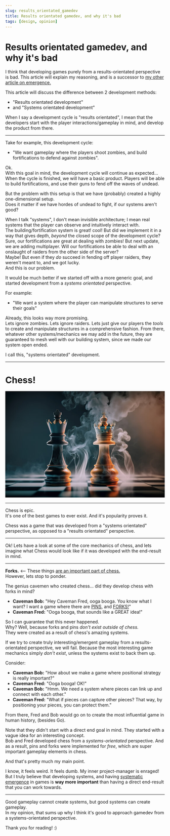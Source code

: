 ```yaml
---
slug: results_orientated_gamedev
title: Results orientated gamedev, and why it's bad
tags: [design, opinion]
---
```



# Results orientated gamedev, and why it's bad

I think that developing games purely from a results-orientated perspective is bad.
This article will explain my reasoning, and is a successor to [my other article on emergence.](../emergence)

<!-- truncate -->

This article will discuss the difference between 2 development methods:
- "Results orientated development"
- and "Systems orientated development"


When I say a development cycle is "results orientated", I mean that the developers start with the player interactions/gameplay in mind, and develop the product from there.

------------------

Take for example, this development cycle:
- "We want gameplay where the players shoot zombies, and build fortifications to defend against zombies".

Ok.<br/>
With this goal in mind, the development cycle will continue as expected... When the cycle is finished, we will have a basic product. Players will be able to build fortifications, and use their guns to fend off the waves of undead.<br/>

But the problem with this setup is that we have (probably) created a highly one-dimensional setup.<br/>
Does it matter if we have hordes of undead to fight, if our systems aren't good?

When I talk "systems", I don't mean invisible architecture; I mean real systems that the player can observe and intuitively interact with.<br/>
The building/fortification system is great! cool! But did we implement it in a way that gives depth, *beyond* the closed scope of the development cycle?<br/>
Sure, our fortifications are great at dealing with zombies! But next update, we are adding multiplayer. Will our fortifications be able to deal with an onslaught of raiders from the other side of the server?<br/>
Maybe! But even if they *do* succeed in fending off player raiders, they weren't meant to, and we got lucky.<br/>
And this is our problem.

It would be much better if we started off with a more generic goal, and started development from a *systems orientated* perspective.

For example:
- "We want a system where the player can manipulate structures to serve their goals"

Already, this looks way more promising.<br/>
Lets ignore zombies. Lets ignore raiders. Lets just give our players the *tools* to create and manipulate structures in a comprehensive fashion. From there, whatever other systems/mechanics we may add in the future, they are guaranteed to mesh well with our building system, since we made our system open ended.

I call this, "systems orientated" development.

-----------------

# Chess!

![chess](images/chess2.jpg)

----------------

Chess is epic.<br/>
It's one of the best games to ever exist. And it's popularity proves it.

Chess was a game that was developed from a "systems orientated" perspective, as opposed to a "results orientated" perspective.

-------

Ok! Lets have a look at some of the core mechanics of chess, and lets imagine what Chess would look like if it was developed with the end-result in mind.

--------

**Forks.** <-- These things [are an important part of chess.](https://en.wikipedia.org/wiki/Fork_(chess))<br/>
However, lets stop to ponder.

The genius cavemen who created chess... did they develop chess with forks in mind? 

- **Caveman Bob:** "Hey Caveman Fred, ooga booga. You know what I want? I want a game where there are [PINS](https://en.wikipedia.org/wiki/Pin_(chess)), and [FORKS!](https://en.wikipedia.org/wiki/Fork_(chess))"
- **Caveman Fred:** "Ooga booga, that sounds like a GREAT idea!"

So I can guarantee that this never happened.<br/>
Why? Well, because forks and pins *don't exist outside of chess.*<br/>
They were created as a result of chess's amazing systems.

If we try to create truly interesting/emergent gameplay from a results-orientated perspective, we will fail. Because the most interesting game mechanics simply *don't exist*, unless the systems exist to back them up.

Consider:
- **Caveman Bob:** "How about we make a game where positional strategy is really important?"
- **Caveman Fred:** "Ooga booga! OK!"
- **Caveman Bob:** "Hmm. We need a system where pieces can link up and connect with each other."
- **Caveman Fred:** "What if pieces can capture other pieces? That way, by positioning your pieces, you can protect them."

From there, Fred and Bob would go on to create the most influential game in human history, (besides Go).

Note that they didn't start with a direct end goal in mind. They started with a vague idea for an interesting concept.<br/>
Bob and Fred developed chess from a *systems-orientated* perspective. And as a result, pins and forks were implemented for *free*, which are super important gameplay elements in chess.

And that's pretty much my main point.

I know, it feels weird. It feels dumb. My inner project-manager is enraged!<br/>
But I truly believe that developing systems, and having [systematic emergence](../emergence) in games is **way more important** than having a direct end-result that you can work towards.

---------------

Good gameplay cannot create systems, but good systems can create gameplay.<br/>
In my opinion, that sums up why I think it's good to approach gamedev from a systems-orientated perspective.

Thank you for reading! :)


